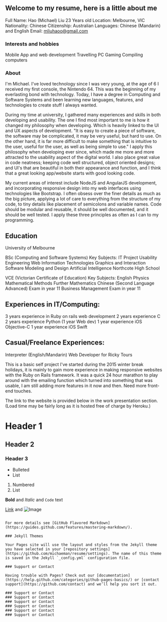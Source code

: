 ## Welcome to my resume, here is a little about me

Full Name: Hao (Michael) Liu
23 Years old
Location: Melbourne, VIC
Nationality: Chinese
Citizenship: Australian
Languages: Chinese (Mandarin) and English
Email: mliuhaoo@gmail.com

### Interests and hobbies

Mobile App and web development
Travelling
PC Gaming
Compiling computers

### About
I'm Michael. I've loved technology since I was very young, at the age of 6 I received my first console, the Nintendo 64. This was the beginning of my everlasting bond with technology. 
Today, I have a degree in Computing and Software Systems and been learning new languages, features, and technologies to create stuff I always wanted. 

During my time at university, I gathered many experiences and skills in both developing and usability. The one I find most important to me is how it changed my philosophy when developing. Which is heavily linked to the UI and UX aspects of development. "It is easy to create a piece of software, the software may be complicated, it may be very useful, but hard to use. On the other hand, it is far more difficult to make something that is intuitive to the user, useful for the user, as well as being simple to use." I apply this philosophy when developing ever since, which made me more and more attracted to the usability aspect of the digital world. I also place great value in code neatness; keeping code well structured, object oriented designs; and UI's that are beautiful in both their appearance and function, and I think that a great looking app/website starts with good looking code. 

My current areas of interest include NodeJS and AngularJS development, and incorporating responsive design into my web interfaces using technologies like Bootstrap. I often obsess over the finer details as much as the big picture, applying a lot of care to everything from the structure of my code, to tiny details like placement of semicolons and variable names. Code should be modular and reusable, it should be well documented, and it should be well tested. I apply these three principles as often as I can to my programming. 

## Education

University of Melbourne

BSc (Computing and Software Systems) Key Subjects:
IT Project
Usability Engineering
Web Information Technologies
Graphics and Interaction
Software Modeling and Design
Artificial Intelligence
Northcote High School

VCE (Victorian Certificate of Education) Key Subjects: 
English
Physics
Mathematical Methods
Further Mathematics
Chinese (Second Language Advanced) Exam in year 11
Business Management Exam in year 11

## Experiences in IT/Computing:
3 years experience in Ruby on rails web development
2 years experience C
2 years experience Python (1 year Web dev)
1 year experience iOS Objective-C
1 year experience iOS Swift

## Casual/Freelance Experiences:

Interpreter (English/Mandarin)
Web Developer for Ricky Tours

This is a basic self project I've started during the 2015 winter break holidays, it is mainly to gain more experience in making responsive websites with the Ruby on Rails framework. It was a quick 24 hour marathon to play around with the emailing function which turned into something that was usable, I am still adding more features in it now and then. Need more front-end touches. 

The link to the website is provided below in the work presentation section. (Load time may be fairly long as it is hosted free of charge by Heroku.)

# Header 1
## Header 2
### Header 3

- Bulleted
- List

1. Numbered
2. List

**Bold** and _Italic_ and `Code` text

[Link](https://www.linkedin.com/in/haomichaelliu/) and ![Image](https://www.linkedin.com/in/haomichaelliu/)
```

For more details see [GitHub Flavored Markdown](https://guides.github.com/features/mastering-markdown/).

### Jekyll Themes

Your Pages site will use the layout and styles from the Jekyll theme you have selected in your [repository settings](https://github.com/michaeman/resume/settings). The name of this theme is saved in the Jekyll `_config.yml` configuration file.

### Support or Contact

Having trouble with Pages? Check out our [documentation](https://help.github.com/categories/github-pages-basics/) or [contact support](https://github.com/contact) and we’ll help you sort it out.

### Support or Contact
### Support or Contact
### Support or Contact
### Support or Contact
### Support or Contact
### Support or Contact

